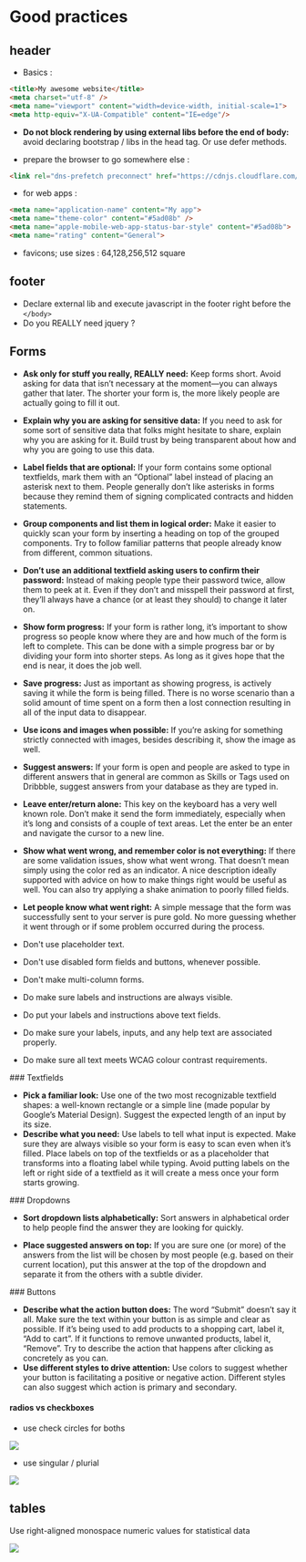 Good practices
=======

## header
- Basics :
```html
<title>My awesome website</title>
<meta charset="utf-8" />
<meta name="viewport" content="width=device-width, initial-scale=1">
<meta http-equiv="X-UA-Compatible" content="IE=edge"/>
```

- **Do not block rendering by using external libs before the end of body:** avoid declaring bootstrap / libs in the head tag. Or use defer methods.

- prepare the browser to go somewhere else :
```html
<link rel="dns-prefetch preconnect" href="https://cdnjs.cloudflare.com/" crossorigin="anonymous"/>
```

- for web apps :
```html
<meta name="application-name" content="My app">
<meta name="theme-color" content="#5ad08b" />
<meta name="apple-mobile-web-app-status-bar-style" content="#5ad08b">
<meta name="rating" content="General">
```
- favicons; use sizes : 64,128,256,512 square

## footer
- Declare external lib and execute javascript in the footer right before the ````</body>````
- Do you REALLY need jquery ?



## Forms
- **Ask only for stuff you really, REALLY need:** Keep forms short. Avoid asking for data that isn’t necessary at the moment—you can always gather that later. The shorter your form is, the more likely people are actually going to fill it out.
- **Explain why you are asking for sensitive data:** If you need to ask for some sort of sensitive data that folks might hesitate to share, explain why you are asking for it. Build trust by being transparent about how and why you are going to use this data.
- **Label fields that are optional:** If your form contains some optional textfields, mark them with an “Optional” label instead of placing an asterisk next to them. People generally don’t like asterisks in forms because they remind them of signing complicated contracts and hidden statements.
- **Group components and list them in logical order:** Make it easier to quickly scan your form by inserting a heading on top of the grouped components. Try to follow familiar patterns that people already know from different, common situations.
- **Don’t use an additional textfield asking users to confirm their password:** Instead of making people type their password twice, allow them to peek at it. Even if they don’t and misspell their password at first, they’ll always have a chance (or at least they should) to change it later on.
- **Show form progress:** If your form is rather long, it’s important to show progress so people know where they are and how much of the form is left to complete. This can be done with a simple progress bar or by dividing your form into shorter steps. As long as it gives hope that the end is near, it does the job well.
- **Save progress:** Just as important as showing progress, is actively saving it while the form is being filled. There is no worse scenario than a solid amount of time spent on a form then a lost connection resulting in all of the input data to disappear.
- **Use icons and images when possible:** If you’re asking for something strictly connected with images, besides describing it, show the image as well.
- **Suggest answers:** If your form is open and people are asked to type in different answers that in general are common as Skills or Tags used on Dribbble, suggest answers from your database as they are typed in.
- **Leave enter/return alone:** This key on the keyboard has a very well known role. Don’t make it send the form immediately, especially when it’s long and consists of a couple of text areas. Let the enter be an enter and navigate the cursor to a new line.
- **Show what went wrong, and remember color is not everything:** If there are some validation issues, show what went wrong. That doesn’t mean simply using the color red as an indicator. A nice description ideally supported with advice on how to make things right would be useful as well. You can also try applying a shake animation to poorly filled fields.
- **Let people know what went right:** A simple message that the form was successfully sent to your server is pure gold. No more guessing whether it went through or if some problem occurred during the process.

- Don't use placeholder text.
- Don't use disabled form fields and buttons, whenever possible.
- Don't make multi-column forms.
- Do make sure labels and instructions are always visible.
- Do put your labels and instructions above text fields.
- Do make sure your labels, inputs, and any help text are associated properly.
- Do make sure all text meets WCAG colour contrast requirements.


### Textfields
- **Pick a familiar look:** Use one of the two most recognizable textfield shapes: a well-known rectangle or a simple line (made popular by Google’s Material Design). Suggest the expected length of an input by its size.
- **Describe what you need:** Use labels to tell what input is expected. Make sure they are always visible so your form is easy to scan even when it’s filled. Place labels on top of the textfields or as a placeholder that transforms into a floating label while typing. Avoid putting labels on the left or right side of a textfield as it will create a mess once your form starts growing.

### Dropdowns
- **Sort dropdown lists alphabetically:** Sort answers in alphabetical order to help people find the answer they are looking for quickly.

- **Place suggested answers on top:** If you are sure one (or more) of the answers from the list will be chosen by most people (e.g. based on their current location), put this answer at the top of the dropdown and separate it from the others with a subtle divider.

### Buttons
- **Describe what the action button does:** The word “Submit” doesn’t say it all. Make sure the text within your button is as simple and clear as possible. If it’s being used to add products to a shopping cart, label it, “Add to cart”. If it functions to remove unwanted products, label it, “Remove”. Try to describe the action that happens after clicking as concretely as you can.
- **Use different styles to drive attention:** Use colors to suggest whether your button is facilitating a positive or negative action. Different styles can also suggest which action is primary and secondary.

#### radios vs checkboxes
- use check circles for boths

![](https://uxmovement.com/wp-content/uploads/2020/03/check_circles.png)
- use singular / plurial 

![](https://uxmovement.com/wp-content/uploads/2020/03/radio-checkbox-exclusivity.png)

## tables
Use right-aligned monospace numeric values for statistical data

![](https://cdn.dribbble.com/uploads/8593/original/84cc2164b14400e11ef3729ab4513129.png?1584400364)
